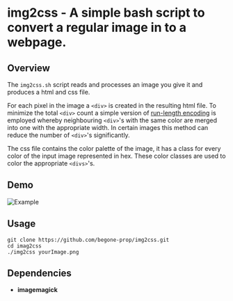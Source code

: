 # img2css - A simple bash script to convert a regular image in to a webpage.

## Overview

The `img2css.sh` script reads and processes an image you give it and produces a
html and css file.

For each pixel in the image a `<div>` is created in the resulting html file.
To minimize the total `<div>` count a simple version of [run-length
encoding](https://en.wikipedia.org/wiki/Run-length_encoding) is
employed whereby neighbouring `<div>`'s with the same color are merged into one
with the appropriate width. In certain images this method can reduce the number
of `<div>`'s significantly.

The css file contains the color palette of the image, it has a class for every
color of the input image represented in hex.
These color classes are used to color the appropriate `<divs>`'s.

## Demo
![Example](./media/demo.gif)

## Usage
```
git clone https://github.com/begone-prop/img2css.git
cd imag2css
./img2css yourImage.png
```

## Dependencies

- **imagemagick**
